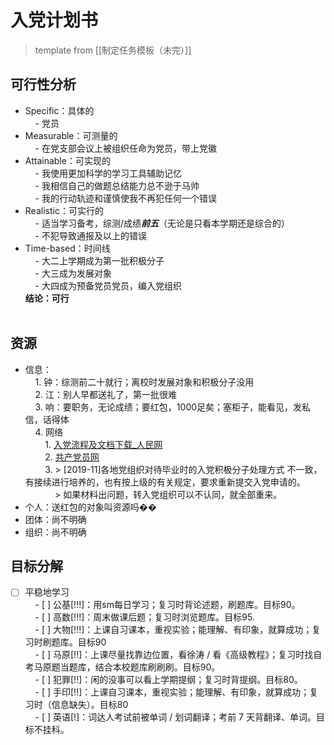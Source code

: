 # 入党计划书

> template from [[制定任务模板（未完）]]

## 可行性分析  
- Specific：具体的  
    - 党员  
- Measurable：可测量的  
    - 在党支部会议上被组织任命为党员，带上党徽  
- Attainable：可实现的  
    - 我使用更加科学的学习工具辅助记忆  
    - 我相信自己的做题总结能力总不逊于马帅  
    - 我的行动轨迹和谨慎使我不再犯任何一个错误  
- Realistic：可实行的  
    - 适当学习备考，综测/成绩***前五***（无论是只看本学期还是综合的）  
    - 不犯导致通报及以上的错误  
- Time-based：时间线  
    - 大二上学期成为第一批积极分子  
    - 大三成为发展对象  
    - 大四成为预备党员党员，编入党组织  
**结论：可行**  
   
## 资源  
- 信息：  
    1. 钟：综测前二十就行；离校时发展对象和积极分子没用   
    2. 江：别人早都送礼了，第一批很难  
    3. 响：要职务，无论成绩；要红包，1000足矣；塞柜子，能看见，发私信，话得体  
    4. 网络  
        1. [入党流程及文档下载_人民网](http://dangjian.people.com.cn/GB/136058/426539/index.html)  
        2. [共产党员网](http://www.12371.cn/)  
        3. > [2019-11]各地党组织对待毕业时的入党积极分子处理方式 不一致，有接续进行培养的，也有按上级的有关规定，要求重新提交入党申请的。  
            > 如果材料出问题，转入党组织可以不认同，就全部重来。  
- 个人：送红包的对象叫资源吗��  
- 团体：尚不明确  
- 组织：尚不明确  
  
## 目标分解  
- [ ] 平稳地学习  
    - [ ] 公基[!!!]：用sm每日学习；复习时背论述题，刷题库。目标90。  
    - [ ] 高数[!!!]：周末做课后题；复习时浏览题库。目标95.  
    - [ ] 大物[!!!]：上课自习课本，重视实验；能理解、有印象，就算成功；复习时刷题库。目标90  
    - [ ] 马原[!!]：上课尽量找靠边位置，看徐涛 / 看《高级教程》；复习时找自考马原题当题库，结合本校题库刷刷刷。目标90。  
    - [ ] 犯罪[!!]：闲的没事可以看上学期提纲；复习时背提纲。目标80。  
    - [ ] 手印[!!]：上课自习课本，重视实验；能理解、有印象，就算成功；复习时（信息缺失）。目标80  
    - [ ] 英语[!]：词达人考试前被单词 / 划词翻译；考前 7 天背翻译、单词。目标不挂科。